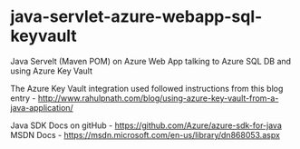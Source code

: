 # java-servlet-azure-webapp-sql-keyvault
Java Servelt (Maven POM) on Azure Web App talking to Azure SQL DB and using Azure Key Vault

The Azure Key Vault integration used followed instructions from this blog entry - http://www.rahulpnath.com/blog/using-azure-key-vault-from-a-java-application/

Java SDK Docs on gitHub - https://github.com/Azure/azure-sdk-for-java
MSDN Docs - https://msdn.microsoft.com/en-us/library/dn868053.aspx
